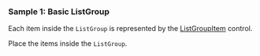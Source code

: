 ### Sample 1: Basic ListGroup

Each item inside the `ListGroup` is represented by the [ListGroupItem](/docs/controls/bootstrap/ListGroupItem) control.

Place the items inside the `ListGroup`.
